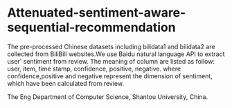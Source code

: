 # Attenuated-sentiment-aware-sequential-recommendation

The pre-processed Chinese datasets including bilidata1 and bilidata2 are collected from BiliBili websites.We use Baidu natural language API to extract user' sentiment from review. 
The meaning of column are listed as follow: user, item, time stamp, confidence, positive, negative.
where confidence,positive and negative represent the dimension of sentiment, which have been calculated from review. 

The Eng
Department of Computer Science, Shantou University, China.
